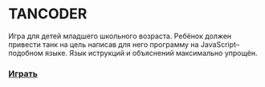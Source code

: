 # TANCODER

Игра для детей младшего школьного возраста. Ребёнок должен привести танк на цель написав для него программу на JavaScript–подобном языке. Язык иструкций и объяснений максимально упрощён.

### [Играть](https://lexasss.github.io/tancoder/)
